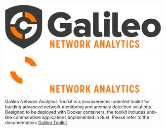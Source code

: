 ![galileo](gnat-light.png#gh-light-mode-only)
![galileo](gnat-dark.png#gh-dark-mode-only)

Galileo Network Analytics Toolkit is a microservices-oriented toolkit for building advanced network monitoring and anomaly detection solutions. Designed to be deployed with Docker containers, the toolkit includes unix-like commandline applications implemented in Rust.  Please refer to the documentation: [Galileo Toolkit](https://galileotoolkit.org/)
